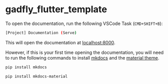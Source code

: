# gadfly_flutter_template

To open the documentation, run the following VSCode Task (`CMD+SHIFT+B`):

```sh
[Project] Documentation (Serve)
```

This will open the documentation at [localhost:8000](http://localhost:8000).

However, if this is your first time opening the documentation, you will need to run the following commands to install [mkdocs](https://www.mkdocs.org/) and the [material theme](https://github.com/squidfunk/mkdocs-material).

```sh
pip install mkdocs
```

```sh
pip install mkdocs-material
```
